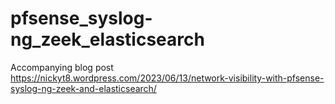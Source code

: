 # pfsense_syslog-ng_zeek_elasticsearch

Accompanying blog post https://nickyt8.wordpress.com/2023/06/13/network-visibility-with-pfsense-syslog-ng-zeek-and-elasticsearch/
